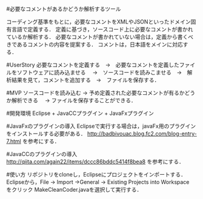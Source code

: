 #必要なコメントがあるかどうか解析するツール

コーディング基準をもとに，必要なコメントをXMLやJSONといったドメイン固有言語で定義する．
定義に基づき，ソースコード上に必要なコメントが書かれているか解析する．
必要なコメントが書かれていない場合は，定義から書くべきであるコメントの内容を提案する．
コメントは，日本語をメインに対応する．

#UserStory
必要なコメントを定義する　→　必要なコメントを定義したファイルをソフトウェアに読み込ませる　
→　ソースコードを読みこませる　→　解析結果を見て，コメントを追加する　→　ファイルを保存する．

#MVP
ソースコードを読み込む →   予め定義された必要なコメントが有るかどうか解析できる　 → ファイルを保存することができる．


#開発環境
Eclipse + JavaCCプラグイン + JavaFxプラグイン

#JavaFxのプラグインの導入
Eclipseで実行する場合は，javaFx用のプラグインをインストールする必要がある．
http://badbivouac.blog.fc2.com/blog-entry-7.html
を参考にする．

#JavaCCのプラグインの導入
http://qiita.com/again22/items/dccc86bddc5414f8bea8
を参考にする．

#使い方
リポジトリをcloneし，Eclipseにプロジェクトをインポートする．
Eclipseから，File -> Import ->General -> Existing Projects into Workspace　をクリック
MakeCleanCoder.javaを選択して実行する．





















































































